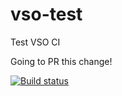# vso-test
Test VSO CI

Going to PR this change!

[![Build status](https://wpt-ci-demos.visualstudio.com/Pure%20VSO%20CI/_apis/build/status/Pure%20VSO%20CI-.NET%20Desktop-CI)](https://wpt-ci-demos.visualstudio.com/Pure%20VSO%20CI/_build/latest?definitionId=1)
